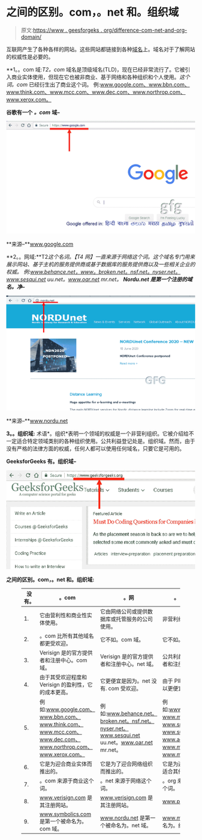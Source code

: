 # 之间的区别。com，。net 和。组织域

> 原文:[https://www . geesforgeks . org/difference-com-net-and-org-domain/](https://www.geeksforgeeks.org/difference-between-com-net-and-org-domains/)

互联网产生了各种各样的网站。这些网站都链接到各种[域名](https://www.geeksforgeeks.org/domain-name-server-dns-in-application-layer/)上。域名对于了解网站的权威性是必要的。

**1。。com 域:**T2*。com* 域名是顶级域名(TLD)，现在已经非常流行了。它被引入商业实体使用，但现在它也被非商业、基于网络和各种组织和个人使用。*这个词。com* 已经衍生出了商业这个词。
例:www.google.com、www.bbn.com、www.think.com、www.mcc.com、www.dec.com、www.northrop.com、www.xerox.com。

**谷歌有一个** ***。com*** **域–**

![](img/e51a6f1ef8dfdecf71698eeaa5c61b7c.png)

**来源–**www.google.com

**2。。网域:**T2*这个名词。【T4 网】一直来源于网络这个词。这个域名专门用来展示网站、基于主机的服务提供商或基于数据库的服务提供商以及一些相关企业的权威。
例:www.behance.net，www。broken.net。nsf.net。nyser.net。www.sesqui.net uu.net。www.oar.net mr.net。
**Nordu.net 是第一个注册的域名。净–***

![](img/f3e5046541b1cbb27e43e6e8b75e81a0.png)

**来源–**www.nordu.net

**3。。组织域:**
术语*。组织*表明一个领域的权威是一个非营利组织。它被介绍给不一定适合特定领域类别的各种组织使用。公共利益登记处是。组织域。然而，由于没有严格的法律方面的权威，任何人都可以使用任何域名，只要它是可用的。

**GeeksforGeeks 有。组织域–**

![](img/d73f52613a91a5dc55e06d4c0349c7ec.png)

**之间的区别。com，。net 和。组织域:**

<figure class="table">

| 没有。 | 。com | 。网 | 。（同 organic）有机 |
| --- | --- | --- | --- |
| 1. | 它由营利性和商业性实体使用。 | 它由网络公司或提供数据库或托管服务的公司使用。 | 非营利组织使用它。 |
| 2. | 。com 比所有其他域名都更受欢迎。 | 它不如。com 域。 | 它不如。com 域。 |
| 3. | Verisign 是的官方提供者和注册中心。com 域。 | Verisign 是的官方提供者和注册中心。net 域。 | 公共利益注册处是的官方提供者和注册处。组织域。 |
| 4. | 由于其受欢迎程度和 Verisign 的盈利性，它的成本更高。 | 它更便宜是因为。net 没有. com 受欢迎。 | 由于 PIR 注册是不盈利的，所以更便宜。 |
| 5. | 例如:www.google.com、www.bbn.com、www.think.com、www.mcc.com、www.dec.com、www.northrop.com、www.xerox.com。 | 例如:www.behance.net。broken.net。nsf.net。nyser.net。www.sesqui.net uu.net。www.oar.net mr.net。 | 例如:www.geeksforgeeks.org、www.mitre.org、www.src.org、www.super.org、www.aero.org、www.mcnc.org、www.mn.org、www.rti.org。 |
| 6. | 它是为迎合商业实体而推出的。 | 它是为了迎合网络组织而推出的。 | 它是为迎合各种各样的组织(不适合其他类别)而推出的。 |
| 7. | 。com 来源于商业这个词。 | 。net 来源于网络这个词。 | 。org 来源于 organisation 这个词。 |
| 8. | www.verisign.com 是其注册网站。 | www.verisign.com 是其注册网站。 | www.pir.com 是其注册网站。 |
| 9. | www.symbolics.com 是第一个被命名为。com 域。 | www.nordu.net 是第一个被命名为。net 域。 | www.mitre.org 是第一个被命名为。组织域。 |

</figure>